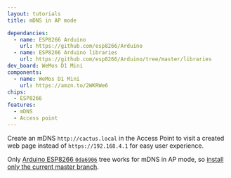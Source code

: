 ```yaml
---
layout: tutorials
title: mDNS in AP mode

dependancies:
  - name: ESP8266 Arduino
    url: https://github.com/esp8266/Arduino
  - name: ESP8266 Arduino libraries
    url: https://github.com/esp8266/Arduino/tree/master/libraries
dev_board: WeMos D1 Mini
components:
  - name: WeMos D1 Mini
    url: https://amzn.to/2WKRWe6
chips:
  - ESP8266
features:
  - mDNS
  - Access point
---
```


Create an mDNS `http://cactus.local` in the Access Point to visit a created web page instead of `https://192.168.4.1` for easy user experience.

Only [Arduino ESP8266 `0da6906`](https://github.com/esp8266/Arduino/tree/0da6906499aaa9977f7b456c6ec32c090b117cef) tree works for mDNS in AP mode, so [install only the current master branch](https://github.com/esp8266/Arduino#using-git-version-basic-instructions).
